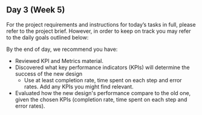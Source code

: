 ## Day 3 (Week 5)

For the project requirements and instructions for today’s tasks in full, please refer to the project brief. However, in order to keep on track you may refer to the daily goals outlined below:

By the end of day, we recommend you have:

- Reviewed KPI and Metrics material.
- Discovered what key performance indicators (KPIs) will determine the success of the new design
    - Use at least completion rate, time spent on each step and error rates. Add any KPIs you might find relevant.
- Evaluated how the new design's performance compare to the old one, given the chosen KPIs (completion rate, time spent on each step and error rates).